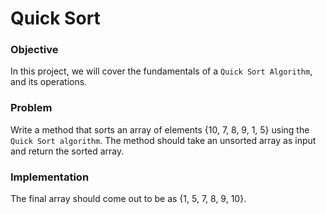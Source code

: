 # Quick Sort


### Objective

In this project, we will cover the fundamentals of a `Quick Sort Algorithm`, and its operations.

### Problem

Write a method that sorts an array of elements {10, 7, 8, 9, 1, 5} using the `Quick Sort algorithm`. The method should take an unsorted array as input and return the sorted array.

### Implementation
The final array should come out to be as {1, 5, 7, 8, 9, 10}.

```java



```

 
